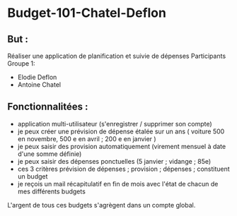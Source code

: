 # Budget-101-Chatel-Deflon

## But :
Réaliser une application de planification et suivie de dépenses
Participants Groupe 1:
- Elodie Deflon
- Antoine Chatel

## Fonctionnalitées :
- application multi-utilisateur (s'enregistrer / supprimer son compte)
- je peux créer une prévision de dépense étalée sur un ans ( voiture 500 en novembre, 500 e en avril ; 200 e en janvier )
- je peux saisir des provision automatiquement (virement mensuel à date d'une somme définie)
- je peux saisir des dépenses ponctuelles (5 janvier ; vidange ; 85e)
- ces 3 critères prévision de dépenses ; provision ; dépenses ; constituent un budget
- je reçois un mail récapitulatif en fin de mois avec l'état de chacun de mes différents budgets

L'argent de tous ces budgets s'agrègent dans un compte global.
